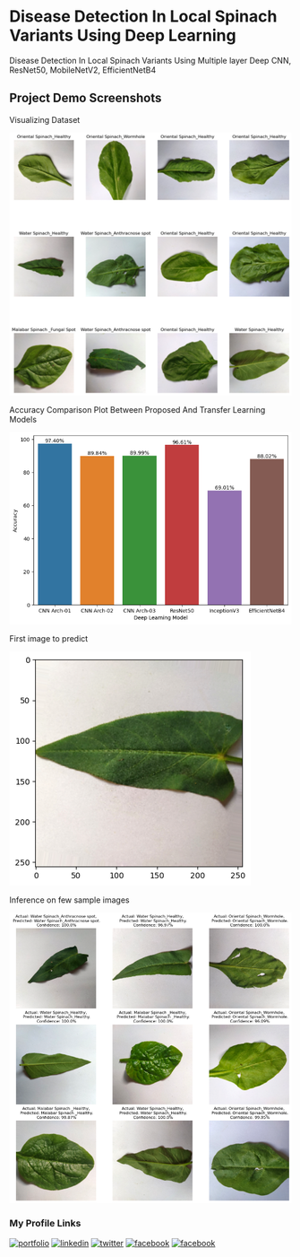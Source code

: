 # Disease Detection In Local Spinach Variants Using Deep Learning


Disease Detection In Local Spinach Variants Using Multiple layer Deep CNN, ResNet50, MobileNetV2, EfficientNetB4 



## Project Demo Screenshots

Visualizing Dataset

![App Screenshot](https://github.com/TawhidKomol/Disease-Detection-In-Local-Spinach-Variants-Using-Deep-Learning/blob/main/img/1.png?raw=true)

Accuracy Comparison Plot Between Proposed And Transfer Learning Models

![App Screenshot](https://github.com/TawhidKomol/Disease-Detection-In-Local-Spinach-Variants-Using-Deep-Learning/blob/main/img/2.png?raw=true)

First image to predict

![App Screenshot](https://github.com/TawhidKomol/Disease-Detection-In-Local-Spinach-Variants-Using-Deep-Learning/blob/main/img/3.png?raw=true)


Inference on few sample images

![App Screenshot](https://github.com/TawhidKomol/Disease-Detection-In-Local-Spinach-Variants-Using-Deep-Learning/blob/main/img/4.png?raw=true)


###  My Profile Links
[![portfolio](https://img.shields.io/badge/portfolio-000?style=for-the-badge&logo=ko-fi&logoColor=white)](https://tawhidkomol.github.io/Portfolio/index.html)
[![linkedin](https://img.shields.io/badge/linkedin-0A66C2?style=for-the-badge&logo=linkedin&logoColor=white)](https://www.linkedin.com/in/tawhid-komol-88a43b1a0//)
[![twitter](https://img.shields.io/badge/twitter-1DA1F2?style=for-the-badge&logo=twitter&logoColor=white)](https://twitter.com/TawhidKomol/)
[![facebook](https://img.shields.io/badge/facebook-1DA1F2?style=for-the-badge&logo=facebook&logoColor=white)](https://www.facebook.com/towhid.komol/)
[![facebook](https://img.shields.io/badge/instagram-1DA1F2?style=for-the-badge&logo=instagram&logoColor=white)](https://www.instagram.com/towhid_komol/)
